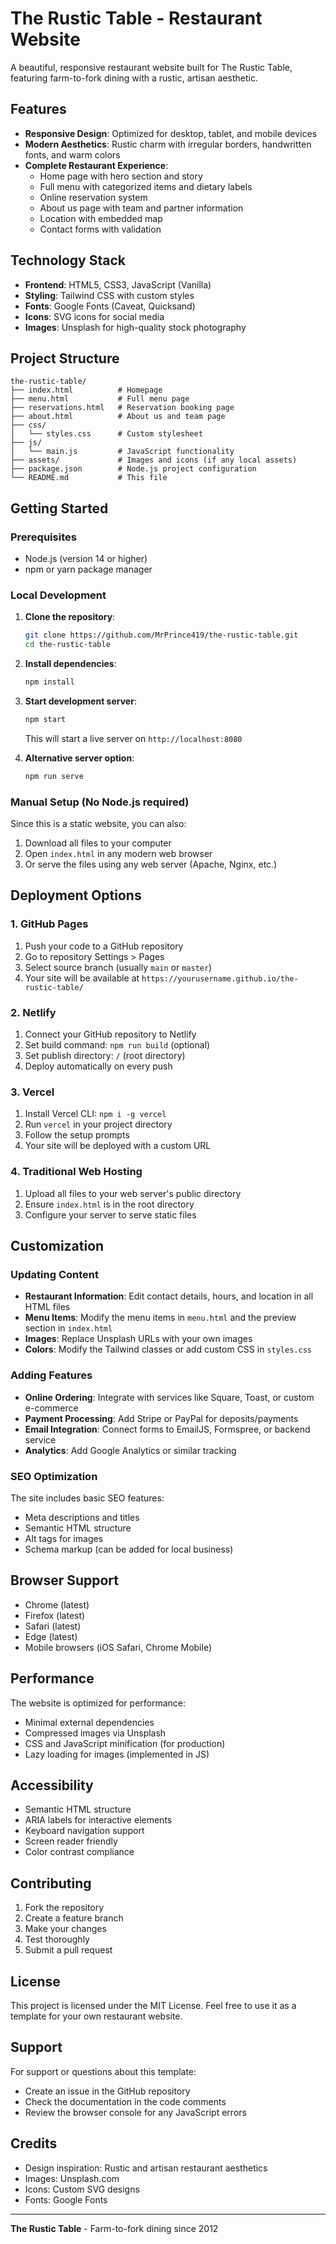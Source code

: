 # The Rustic Table - Restaurant Website

A beautiful, responsive restaurant website built for The Rustic Table, featuring farm-to-fork dining with a rustic, artisan aesthetic.

## Features

- **Responsive Design**: Optimized for desktop, tablet, and mobile devices
- **Modern Aesthetics**: Rustic charm with irregular borders, handwritten fonts, and warm colors
- **Complete Restaurant Experience**:
  - Home page with hero section and story
  - Full menu with categorized items and dietary labels
  - Online reservation system
  - About us page with team and partner information
  - Location with embedded map
  - Contact forms with validation

## Technology Stack

- **Frontend**: HTML5, CSS3, JavaScript (Vanilla)
- **Styling**: Tailwind CSS with custom styles
- **Fonts**: Google Fonts (Caveat, Quicksand)
- **Icons**: SVG icons for social media
- **Images**: Unsplash for high-quality stock photography

## Project Structure

```
the-rustic-table/
├── index.html          # Homepage
├── menu.html           # Full menu page
├── reservations.html   # Reservation booking page
├── about.html          # About us and team page
├── css/
│   └── styles.css      # Custom stylesheet
├── js/
│   └── main.js         # JavaScript functionality
├── assets/             # Images and icons (if any local assets)
├── package.json        # Node.js project configuration
└── README.md           # This file
```

## Getting Started

### Prerequisites

- Node.js (version 14 or higher)
- npm or yarn package manager

### Local Development

1. **Clone the repository**:
   ```bash
   git clone https://github.com/MrPrince419/the-rustic-table.git
   cd the-rustic-table
   ```

2. **Install dependencies**:
   ```bash
   npm install
   ```

3. **Start development server**:
   ```bash
   npm start
   ```
   This will start a live server on `http://localhost:8080`

4. **Alternative server option**:
   ```bash
   npm run serve
   ```

### Manual Setup (No Node.js required)

Since this is a static website, you can also:

1. Download all files to your computer
2. Open `index.html` in any modern web browser
3. Or serve the files using any web server (Apache, Nginx, etc.)

## Deployment Options

### 1. GitHub Pages

1. Push your code to a GitHub repository
2. Go to repository Settings > Pages
3. Select source branch (usually `main` or `master`)
4. Your site will be available at `https://yourusername.github.io/the-rustic-table/`

### 2. Netlify

1. Connect your GitHub repository to Netlify
2. Set build command: `npm run build` (optional)
3. Set publish directory: `/` (root directory)
4. Deploy automatically on every push

### 3. Vercel

1. Install Vercel CLI: `npm i -g vercel`
2. Run `vercel` in your project directory
3. Follow the setup prompts
4. Your site will be deployed with a custom URL

### 4. Traditional Web Hosting

1. Upload all files to your web server's public directory
2. Ensure `index.html` is in the root directory
3. Configure your server to serve static files

## Customization

### Updating Content

- **Restaurant Information**: Edit contact details, hours, and location in all HTML files
- **Menu Items**: Modify the menu items in `menu.html` and the preview section in `index.html`
- **Images**: Replace Unsplash URLs with your own images
- **Colors**: Modify the Tailwind classes or add custom CSS in `styles.css`

### Adding Features

- **Online Ordering**: Integrate with services like Square, Toast, or custom e-commerce
- **Payment Processing**: Add Stripe or PayPal for deposits/payments
- **Email Integration**: Connect forms to EmailJS, Formspree, or backend service
- **Analytics**: Add Google Analytics or similar tracking

### SEO Optimization

The site includes basic SEO features:
- Meta descriptions and titles
- Semantic HTML structure
- Alt tags for images
- Schema markup (can be added for local business)

## Browser Support

- Chrome (latest)
- Firefox (latest)  
- Safari (latest)
- Edge (latest)
- Mobile browsers (iOS Safari, Chrome Mobile)

## Performance

The website is optimized for performance:
- Minimal external dependencies
- Compressed images via Unsplash
- CSS and JavaScript minification (for production)
- Lazy loading for images (implemented in JS)

## Accessibility

- Semantic HTML structure
- ARIA labels for interactive elements
- Keyboard navigation support
- Screen reader friendly
- Color contrast compliance

## Contributing

1. Fork the repository
2. Create a feature branch
3. Make your changes
4. Test thoroughly
5. Submit a pull request

## License

This project is licensed under the MIT License. Feel free to use it as a template for your own restaurant website.

## Support

For support or questions about this template:
- Create an issue in the GitHub repository
- Check the documentation in the code comments
- Review the browser console for any JavaScript errors

## Credits

- Design inspiration: Rustic and artisan restaurant aesthetics
- Images: Unsplash.com
- Icons: Custom SVG designs
- Fonts: Google Fonts

---

**The Rustic Table** - Farm-to-fork dining since 2012

